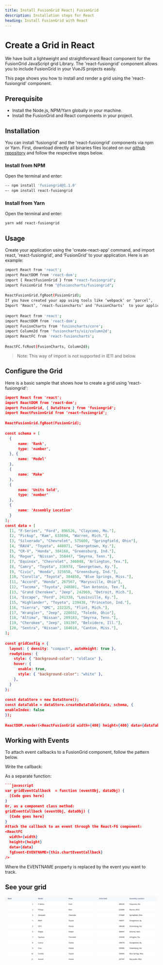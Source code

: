 ```yaml
---
title: Install FusionGrid React| FusionGrid
description: Installation steps for React
heading: Install FusionGrid with React
---
```


# Create a Grid in React

We have built a lightweight and straightforward React component for the FusionGrid JavaScript grid Library. The 'react-fusiongrid' component allows you to include FusionGrid in your VueJS projects easily.

This page shows you how to install and render a grid using the 'react-fusiongrid' component.

## Prerequisite

* Install the Node.js, NPM/Yarn globally in your machine.
* Install the FusionGrid and React components in your project.

## Installation 

You can install 'fusiongrid' and the 'react-fusiongrid' components via npm or Yarn. First, download directly all binaries files located on our [github repository](https://github.com/fusioncharts/vue-fusiongrid) and follow the respective steps below. 

### Install from NPM

Open the terminal and enter:
```bash
-- npm install 'fusiongrid@1.1.0'
—- npm install react-fusiongrid
```
### Install from Yarn

Open the terminal and enter:
```bash
yarn add react-fusiongrid
```

## Usage

Create your application using the 'create-react-app' command, and import react, 'react-fusiongrid', and ‘FusionGrid’ to your application. Here is an example:

```bash
import React from 'react';
import ReactDOM from 'react-dom';
import { ReactFusionGrid } from "react-fusiongrid";
import FusionGrid from "@fusioncharts/fusiongrid";

ReactFusionGrid.fgRoot(FusionGrid);
If you have created your app using tools like ‘webpack’ or ‘parcel’,
Import ‘React’, ‘react-fusioncharts’ and ‘FusionCharts’  to your application as follows:
 
import React from 'react';
import ReactDOM from 'react-dom';
import FusionCharts from 'fusioncharts/core';
import Column2d from 'fusioncharts/viz/column2d';
import ReactFC from 'react-fusioncharts';

ReactFC.fcRoot(FusionCharts, Column2d);
```
> Note: This way of import is not supported in IE11 and below.

## Configure the Grid

Here is a basic sample that shows how to create a grid using 'react-fusiongrid':
```json
import React from 'react';
import ReactDOM from 'react-dom';
import FusionGrid, { DataStore } from 'fusiongrid';
import ReactFusionGrid from 'react-fusiongrid';

ReactFusionGrid.fgRoot(FusionGrid);

const schema = [
  {
      name: 'Rank',
      type: 'number',
  }, {
      name: 'Model'
  },
  {
      name: 'Make'
  },
  {
      name: 'Units Sold',
      type: 'number'
  },
  {
      name: 'Assembly Location'
  }
];
const data = [
  [1, "F-Series", "Ford", 896526, "Claycomo, Mo."],
  [2, "Pickup", "Ram", 633694, "Warren, Mich."],
  [3, "Silverado", "Chevrolet", 575600, "Springfield, Ohio"],
  [4, "RAV4", "Toyota", 448071, "Georgetown, Ky."],
  [5, "CR-V", "Honda", 384168, "Greensburg, Ind."],
  [6, "Rogue", "Nissan", 350447, "Smyrna, Tenn."],
  [7, "Equinox", "Chevrolet", 346048, "Arlington, Tex."],
  [8, "Camry", "Toyota", 336978, "Georgetown, Ky."],
  [9, "Civic", "Honda", 325650, "Greensburg, Ind."],
  [10, "Corolla", "Toyota", 304850, "Blue Springs, Miss."],
  [11, "Accord", "Honda", 267567, "Marysville, Ohio"],
  [12, "Tacoma", "Toyota", 248801, "San Antonio, Tex."],
  [13, "Grand Cherokee", "Jeep", 242969, "Detroit, Mich."],
  [14, "Escape", "Ford", 241338, "Louisville, Ky."],
  [15, "Highlander", "Toyota", 239438, "Princeton, Ind."],
  [16, "Sierra", "GMC", 232325, "Flint, Mich."],
  [17, "Wrangler", "Jeep", 228032, "Toledo, Ohio"],
  [18, "Altima", "Nissan", 209183, "Smyrna, Tenn."],
  [19, "Cherokee", "Jeep", 191397, "Belvidere, Ill."],
  [20, "Sentra", "Nissan", 184618, "Canton, Miss."],
];

const gridConfig = {
  layout: { density: "compact", autoHeight: true },
  rowOptions: {
    style: { "background-color": "oldlace" },
    hover: {
      enable: true,
      style: { "background-color": "white" },
    },
  }
};

const dataStore = new DataStore();
const dataTable = dataStore.createDataTable(data, schema, {
enableIndex: false
});

ReactDOM.render(<ReactFusionGrid width={400} height={400} data={dataTable} config={gridConfig} />, document.getElementById('root'));
```

## Working with Events

To attach event callbacks to a FusionGrid component, follow the pattern below.

Write the callback:

As a separate function:
```json
```javascript
var gridEventCallback  = function (eventObj, dataObj) {
  [Code goes here]
}
Or, as a component class method:
gridEventCallback (eventObj, dataObj) {
  [Code goes here]
}
Attach the callback to an event through the React-FG component:
<ReactFC
  width={width}
  height={height}
  data={data}
  fgEvent-EVENTNAME={this.chartEventCallback}
/>
```
Where the EVENTNAME property is replaced by the event you want to track.

## See your grid
![Automobile Ranking](/fusiongrid/images/automobile_ranking_sample.png)

